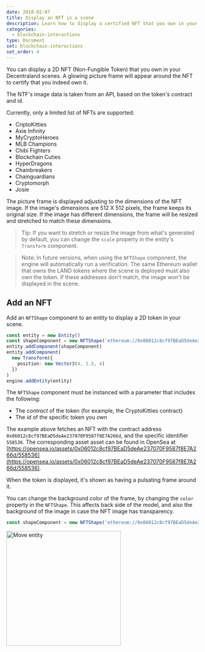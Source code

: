 ```yaml
---
date: 2018-02-07
title: Display an NFT in a scene
description: Learn how to display a certified NFT that you own in your scene
categories:
  - blockchain-interactions
type: Document
set: blockchain-interactions
set_order: 4
---
```



You can display a 2D NFT (Non-Fungible Token) that you own in your Decentraland scenes. A glowing picture frame will appear around the NFT to certify that you indeed own it.

The NTF's image data is taken from an API, based on the token's contract and id.

Currently, only a limited list of NFTs are supported:

- CriptoKitties
- Axie Infinity
- MyCryptoHeroes
- MLB Champions
- Chibi Fighters
- Blockchain Cuties
- HyperDragons
- Chainbreakers
- Chainguardians
- Cryptomorph
- Josie

The picture frame is displayed adjusting to the dimensions of the NFT image. If the image's dimensions are 512 X 512 pixels, the frame keeps its original size. If the image has different dimensions, the frame will be resized and stretched to match these dimensions.

> Tip: If you want to stretch or resize the image from what's generated by default, you can change the `scale` property in the entity's `Transform` component.

> Note: In future versions, when using the `NFTShape` component, the engine will automatically run a verification. The same Ethereum wallet that owns the LAND tokens where the scene is deployed must also own the token. If these addresses don't match, the image won't be displayed in the scene.

## Add an NFT

Add an `NFTShape` component to an entity to display a 2D token in your scene.

```ts
const entity = new Entity()
const shapeComponent = new NFTShape('ethereum://0x06012c8cf97BEaD5deAe237070F9587f8E7A266d/558536')
entity.addComponent(shapeComponent)
entity.addComponent(
  new Transform({
    position: new Vector3(4, 1.5, 4)
  })
)
engine.addEntity(entity)
```

The `NFTShape` component must be instanced with a parameter that includes the following:

- The _contract_ of the token (for example, the CryptoKitties contract)
- The _id_ of the specific token you own

The example above fetches an NFT with the contract address `0x06012c8cf97BEaD5deAe237070F9587f8E7A266d`, and the specific identifier `558536`. The corresponding asset asset can be found in OpenSea at [https://opensea.io/assets/0x06012c8cf97BEaD5deAe237070F9587f8E7A266d/558536](https://opensea.io/assets/0x06012c8cf97BEaD5deAe237070F9587f8E7A266d/558536).


When the token is displayed, it's shown as having a pulsating frame around it.

You can change the background color of the frame, by changing the `color` property in the `NFTShape`. This affects back side of the model, and also the background of the image in case the NFT image has transparency.

```ts
const shapeComponent = new NFTShape('ethereum://0x06012c8cf97BEaD5deAe237070F9587f8E7A266d/558536', Color3.Green())
```

 <img src="/images/media/nft-cat.png" alt="Move entity" width="300"/>




<!--
## Token certification

When using the `NFTShape` component, the engine automatically runs a verification. The same Ethereum wallet that owns the LAND tokens where the scene is deployed must also own the token.

If you don't own the token, the image isn't displayed in the scene.

This verification is carried out by users loading your scene, every time the entity with the `NFTShape` component is added to the engine.

Above the image of the token, we display a badge that certifies its authenticity. The badge glows in a pulsating pattern, providing a stamp that is difficult to falsify.

-->
